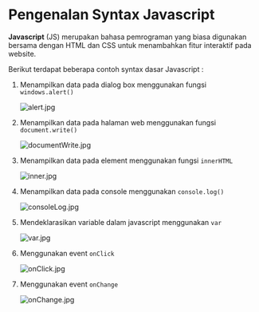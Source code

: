 # Pengenalan Syntax Javascript

**Javascript** (JS) merupakan bahasa pemrograman yang biasa digunakan bersama dengan HTML dan CSS untuk menambahkan fitur interaktif pada website. 

Berikut terdapat beberapa contoh syntax dasar Javascript :

1. Menampilkan data pada dialog box menggunakan fungsi `windows.alert()`

   ![alert.jpg](C:/github/miniclass-web/dasar/topik3/alert.jpg)

   

2. Menampilkan data pada halaman web menggunakan fungsi `document.write()`

   ![documentWrite.jpg](C:/github/miniclass-web/dasar/topik3/documentWrite.jpg)



1. Menampilkan data pada element menggunakan fungsi `innerHTML`

   ![inner.jpg](C:/github/miniclass-web/dasar/topik3/inner.jpg)

   

2. Menampilkan data pada console menggunakan `console.log()`

   ![consoleLog.jpg](C:/github/miniclass-web/dasar/topik3/consoleLog.jpg)

   

3. Mendeklarasikan variable dalam javascript menggunakan `var`

   ![var.jpg](C:/github/miniclass-web/dasar/topik3/var.jpg)

   

4. Menggunakan event `onClick`

   ![onClick.jpg](C:/github/miniclass-web/dasar/topik3/onClick.jpg)

   

5. Menggunakan event `onChange`

   ![onChange.jpg](C:/github/miniclass-web/dasar/topik3/onChange.jpg)

